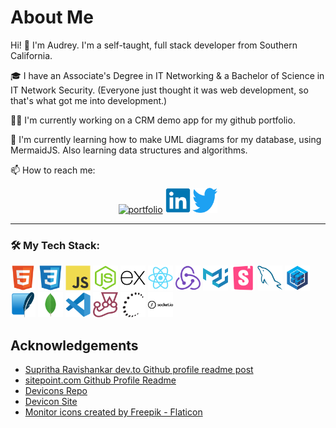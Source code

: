 # About Me

Hi! 👋 I'm Audrey.  I'm a self-taught, full stack developer from Southern California. 

🎓 I have an Associate's Degree in IT Networking & a Bachelor of Science in IT Network Security. (Everyone just thought it was web development, so that's what got me into development.)

👩‍💻 I'm currently working on a CRM demo app for my github portfolio.  

🧠 I'm currently learning how to make UML diagrams for my database, using MermaidJS.  Also learning data structures and algorithms.

📫 How to reach me: 
<br/>
<div align='center'>
<a href="https://audreydelgado.com/"><img src="https://i.postimg.cc/G2fp62py/responsive.png" title="portfolioIcon" alt="portfolio" width="40" height="40"></a>
<a href="https://www.linkedin.com/in/audrey-delgado-dev/"> <img src="https://github.com/devicons/devicon/blob/master/icons/linkedin/linkedin-original.svg" title="LinkedIn" alt="LinkedIn" width="40" height="40"></a> 
<a href="https://twitter.com/Audrey_Lin_D"><img src="https://github.com/devicons/devicon/blob/master/icons/twitter/twitter-original.svg" title="twitter" alt="twitter" width="40" height="40"></a>
</div>

---

### 🛠 My Tech Stack: 
<div>
<img src="https://github.com/devicons/devicon/blob/master/icons/html5/html5-original.svg" title="html5" alt="html5" width="40" height="40">
<img src="https://github.com/devicons/devicon/blob/master/icons/css3/css3-original.svg" title="css3" alt="css3" width="40" height="40">
<img src="https://github.com/devicons/devicon/blob/master/icons/javascript/javascript-original.svg" title="Javascript" alt="Javascript" width="40" height="40">
<img src="https://github.com/devicons/devicon/blob/master/icons/nodejs/nodejs-original.svg" title="NodeJS" alt="NodeJS" width="40" height="40">
<img src="https://github.com/devicons/devicon/blob/master/icons/express/express-original.svg" title="Express" alt="Express" width="40" height="40">
<img src="https://github.com/devicons/devicon/blob/master/icons/react/react-original.svg" title="react" alt="react" width="40" height="40">
<img src="https://github.com/devicons/devicon/blob/master/icons/redux/redux-original.svg" title="redux" alt="redux" width="40" height="40">
<img src="https://github.com/devicons/devicon/blob/master/icons/materialui/materialui-original.svg" title="materialUI" alt="materialUI" width="40" height="40">
<img src="https://github.com/devicons/devicon/blob/master/icons/storybook/storybook-original.svg" title="storybook" alt="storybook" width="40" height="40">
<img src="https://github.com/devicons/devicon/blob/master/icons/mysql/mysql-original.svg" title="mySQL" alt="mySQL" width="40" height="40">
<img src="https://github.com/devicons/devicon/blob/master/icons/sequelize/sequelize-original.svg" title="sequelize" alt="sequelize" width="40" height="40">
<img src="https://github.com/devicons/devicon/blob/master/icons/sqlite/sqlite-original.svg" title="sqlite" alt="sqlite" width="40" height="40">
<img src="https://github.com/devicons/devicon/blob/master/icons/mongodb/mongodb-original.svg" 
title="mongodb" alt="mongodb" width="40" height="40">
<img src="https://github.com/devicons/devicon/blob/master/icons/vscode/vscode-original.svg" title="VSCode" alt="VSCode" width="40" height="40">
<img src="https://github.com/devicons/devicon/blob/master/icons/jest/jest-plain.svg" title="jest" alt="jest" width="40" height="40">
<img src="https://github.com/devicons/devicon/blob/master/icons/ssh/ssh-original.svg" title="ssh" alt="ssh" width="40" height="40">
<img src="https://github.com/devicons/devicon/blob/master/icons/socketio/socketio-original-wordmark.svg" 
title="socket.io" alt="socket.io" width="40" height="40">
</div>


## Acknowledgements
- [Supritha Ravishankar dev.to Github profile readme post](https://dev.to/supritha/how-to-have-an-awesome-github-profile-1969)
- [sitepoint.com Github Profile Readme](https://www.sitepoint.com/github-profile-readme/)
- [Devicons Repo](https://github.com/devicons/devicon/)
- [Devicon Site](https://devicon.dev/)
- <a href="https://www.flaticon.com/free-icons/monitor" title="monitor icons">Monitor icons created by Freepik - Flaticon</a>
